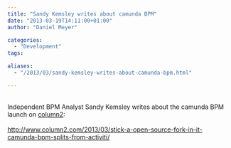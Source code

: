 ```yaml
---
title: "Sandy Kemsley writes about camunda BPM"
date: "2013-03-19T14:11:00+01:00"
author: "Daniel Meyer"

categories:
  - "Development"
tags: 

aliases:
  - "/2013/03/sandy-kemsley-writes-about-camunda-bpm.html"

---
```


<br />
<div class="MsoNormal">
Independent BPM Analyst Sandy Kemsley writes about the camunda BPM launch on <a href="http://www.column2.com/2013/03/stick-a-open-source-fork-in-it-camunda-bpm-splits-from-activiti/">column2</a>:</div>
<div class="MsoNormal">
<br /></div>
<div class="MsoNormal">
<a href="http://www.column2.com/2013/03/stick-a-open-source-fork-in-it-camunda-bpm-splits-from-activiti/">http://www.column2.com/2013/03/stick-a-open-source-fork-in-it-camunda-bpm-splits-from-activiti/</a></div>
